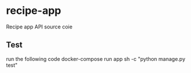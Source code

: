 # recipe-app
Recipe app API source coie

## Test
run the following code
docker-compose run app sh -c "python manage.py test"
